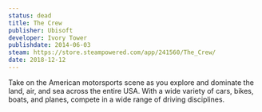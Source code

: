 ```yaml
---
status: dead
title: The Crew
publisher: Ubisoft
developer: Ivory Tower
publishdate: 2014-06-03
steam: https://store.steampowered.com/app/241560/The_Crew/
date: 2018-12-12
---
```


Take on the American motorsports scene as you explore and dominate the land, air, and sea across the entire USA. With a wide variety of cars, bikes, boats, and planes, compete in a wide range of driving disciplines.
